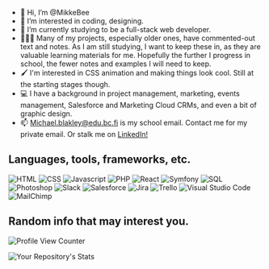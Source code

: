 - 👋 Hi, I’m @MikkeBee
- 👀 I’m interested in coding, designing.
- 🌱 I’m currently studying to be a full-stack web developer.
- 🧑🏻‍💻 Many of my projects, especially older ones, have commented-out text and notes. As I am still studying, I want to keep these in, as they are valuable learning materials for me. Hopefully the further I progress in school, the fewer notes and examples I will need to keep.
- 🖌 I'm interested in CSS animation and making things look cool. Still at the starting stages though.
- 💻 I have a background in project management, marketing, events management, Salesforce and Marketing Cloud CRMs, and even a bit of graphic design. 
- 📫 Michael.blakley@edu.bc.fi is my school email. Contact me for my private email. Or stalk me on [LinkedIn!](https://www.linkedin.com/in/mjblakley87/)

## Languages, tools, frameworks, etc.

![HTML](https://img.shields.io/badge/HTML5-E34F26?style=for-the-badge&logo=html5&logoColor=white)
![CSS](https://img.shields.io/badge/CSS3-1572B6?style=for-the-badge&logo=css3&logoColor=white)
![Javascript](https://img.shields.io/badge/JavaScript-F7DF1E?style=for-the-badge&logo=javascript&logoColor=black)
![PHP](https://img.shields.io/badge/PHP-777BB4?style=for-the-badge&logo=php&logoColor=white)
![React](https://img.shields.io/badge/React-20232A?style=for-the-badge&logo=react&logoColor=61DAFB)
![Symfony](https://img.shields.io/badge/Symfony-000000.svg?style=for-the-badge&logo=Symfony&logoColor=white)
![SQL](https://img.shields.io/badge/MySQL-005C84?style=for-the-badge&logo=mysql&logoColor=white)
![Photoshop](https://img.shields.io/badge/Adobe%20Photoshop-31A8FF?style=for-the-badge&logo=Adobe%20Photoshop&logoColor=black)
![Slack](https://img.shields.io/badge/Slack-4A154B?style=for-the-badge&logo=slack&logoColor=white)
![Salesforce](https://img.shields.io/badge/Salesforce-00A1E0?style=for-the-badge&logo=Salesforce&logoColor=white)
![Jira](https://img.shields.io/badge/Jira-0052CC?style=for-the-badge&logo=Jira&logoColor=white)
![Trello](https://img.shields.io/badge/Trello-0052CC?style=for-the-badge&logo=trello&logoColor=white)
![Visual Studio Code](https://img.shields.io/badge/Visual_Studio_Code-0078D4?style=for-the-badge&logo=visual%20studio%20code&logoColor=white)
![MailChimp](https://img.shields.io/badge/MailChimp-FFE01B.svg?style=for-the-badge&logo=MailChimp&logoColor=black)

## Random info that may interest you. 

![Profile View Counter](https://komarev.com/ghpvc/?username=MikkeBee)

![Your Repository's Stats](https://github-readme-stats.vercel.app/api/top-langs/?username=MikkeBee&theme=blue-green)

<!---
MikkeBee/MikkeBee is a ✨ special ✨ repository because its `README.md` (this file) appears on your GitHub profile.
You can click the Preview link to take a look at your changes.
--->
